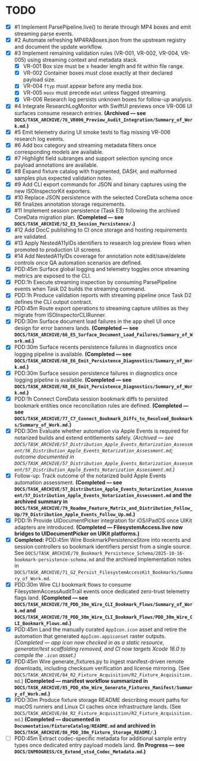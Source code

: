 # TODO

- [x] #1 Implement ParsePipeline.live() to iterate through MP4 boxes and emit streaming parse events.
- [x] #2 Automate refreshing MP4RABoxes.json from the upstream registry and document the update workflow.
- [x] #3 Implement remaining validation rules (VR-001, VR-002, VR-004, VR-005) using streaming context and metadata stack.
    - [x] VR-001 Box size must be ≥ header length and fit within file range.
    - [x] VR-002 Container boxes must close exactly at their declared payload size.
    - [x] VR-004 `ftyp` must appear before any media box.
    - [x] VR-005 `moov` must precede `mdat` unless flagged streaming.
    - [x] VR-006 Research log persists unknown boxes for follow-up analysis.
- [x] #4 Integrate ResearchLogMonitor with SwiftUI previews once VR-006 UI surfaces consume research entries. **(Archived — see `DOCS/TASK_ARCHIVE/76_VR006_Preview_Audit_Integration/Summary_of_Work.md`.)**
- [x] #5 Emit telemetry during UI smoke tests to flag missing VR-006 research log events.
- [x] #6 Add box category and streaming metadata filters once corresponding models are available.
- [x] #7 Highlight field subranges and support selection syncing once payload annotations are available.
- [x] #8 Expand fixture catalog with fragmented, DASH, and malformed samples plus expected validation notes.
- [x] #9 Add CLI export commands for JSON and binary captures using the new ISOInspectorKit exporters.
- [x] #10 Replace JSON persistence with the selected CoreData schema once R6 finalizes annotation storage requirements.
- [x] #11 Implement session persistence (Task E3) following the archived CoreData migration plan. **(Completed — see `DOCS/TASK_ARCHIVE/52_E3_Session_Persistence/`.)**
- [x] #12 Add DocC publishing to CI once storage and hosting requirements are validated.
- [x] #13 Apply NestedA11yIDs identifiers to research log preview flows when promoted to production UI screens.
- [x] #14 Add NestedA11yIDs coverage for annotation note edit/save/delete controls once QA automation scenarios are defined.
- [x] PDD:45m Surface global logging and telemetry toggles once streaming metrics are exposed to the CLI.
- [x] PDD:1h Execute streaming inspection by consuming ParsePipeline events when Task D2 builds the streaming command.
- [x] PDD:1h Produce validation reports with streaming pipeline once Task D2 defines the CLI output contract.
- [x] PDD:45m Route export operations to streaming capture utilities as they migrate from ISOInspectorCLIRunner.
- [x] PDD:30m Surface document load failures in the app shell UI once design for error banners lands. **(Completed — see `DOCS/TASK_ARCHIVE/66_E5_Surface_Document_Load_Failures/Summary_of_Work.md`.)**
- [x] PDD:30m Surface recents persistence failures in diagnostics once logging pipeline is available. **(Completed — see `DOCS/TASK_ARCHIVE/68_E6_Emit_Persistence_Diagnostics/Summary_of_Work.md`.)**
- [x] PDD:30m Surface session persistence failures in diagnostics once logging pipeline is available. **(Completed — see `DOCS/TASK_ARCHIVE/68_E6_Emit_Persistence_Diagnostics/Summary_of_Work.md`.)**
- [x] PDD:1h Connect CoreData session bookmark diffs to persisted bookmark entities once reconciliation rules are defined. **(Completed — see `DOCS/TASK_ARCHIVE/77_C7_Connect_Bookmark_Diffs_to_Resolved_Bookmarks/Summary_of_Work.md`.)**
- [x] PDD:30m Evaluate whether automation via Apple Events is required for notarized builds and extend entitlements safely. *(Archived — see `DOCS/TASK_ARCHIVE/57_Distribution_Apple_Events_Notarization_Assessment/56_Distribution_Apple_Events_Notarization_Assessment.md`; outcome documented in `DOCS/TASK_ARCHIVE/57_Distribution_Apple_Events_Notarization_Assessment/57_Distribution_Apple_Events_Notarization_Assessment.md`.)*
- [x] Follow-up: Track outcome of the notarized build Apple Events automation assessment. **(Completed — see `DOCS/TASK_ARCHIVE/57_Distribution_Apple_Events_Notarization_Assessment/57_Distribution_Apple_Events_Notarization_Assessment.md` and the archived summary in `DOCS/TASK_ARCHIVE/79_Readme_Feature_Matrix_and_Distribution_Follow_Up/79_Distribution_Apple_Events_Follow_Up.md`.)**
- [x] PDD:1h Provide UIDocumentPicker integration for iOS/iPadOS once UIKit adapters are introduced. **(Completed — FilesystemAccess.live now bridges to UIDocumentPicker on UIKit platforms.)**
- [x] **Completed:** PDD:45m Wire BookmarkPersistenceStore into recents and session controllers so bookmark identifiers persist from a single source. See `DOCS/TASK_ARCHIVE/70_Bookmark_Persistence_Schema/2025-10-16-bookmark-persistence-schema.md` and the archived implementation notes in `DOCS/TASK_ARCHIVE/71_G2_Persist_FilesystemAccessKit_Bookmarks/Summary_of_Work.md`.
- [x] PDD:30m Wire CLI bookmark flows to consume FilesystemAccessAuditTrail events once dedicated zero-trust telemetry flags land. **(Completed — see `DOCS/TASK_ARCHIVE/78_PDD_30m_Wire_CLI_Bookmark_Flows/Summary_of_Work.md` and `DOCS/TASK_ARCHIVE/78_PDD_30m_Wire_CLI_Bookmark_Flows/PDD_30m_Wire_CLI_Bookmark_Flows.md`.)**
- [x] PDD:45m Land the manually curated `AppIcon.icon` asset and retire the automation that generated `AppIcon.appiconset` raster outputs. _(Completed — app icon now checked in as a static resource, generator/test scaffolding removed, and CI now targets Xcode 16.0 to compile the `.icon` asset.)_
- [x] PDD:45m Wire generate_fixtures.py to ingest manifest-driven remote downloads, including checksum verification and license mirroring. (See `DOCS/TASK_ARCHIVE/84_R2_Fixture_Acquisition/R2_Fixture_Acquisition.md`.) **(Completed — manifest workflow summarized in `DOCS/TASK_ARCHIVE/85_PDD_45m_Wire_Generate_Fixtures_Manifest/Summary_of_Work.md`.)**
- [x] PDD:30m Produce fixture storage README describing mount paths for macOS runners and Linux CI caches once infrastructure lands. (See `DOCS/TASK_ARCHIVE/84_R2_Fixture_Acquisition/R2_Fixture_Acquisition.md`.) **(Completed — documented in `Documentation/FixtureCatalog/README.md` and archived in `DOCS/TASK_ARCHIVE/86_PDD_30m_Fixture_Storage_README/`.)**
- [ ] PDD:45m Extract codec-specific metadata for additional sample entry types once dedicated entry payload models land. **(In Progress — see `DOCS/INPROGRESS/C6_Extend_stsd_Codec_Metadata.md`.)**
